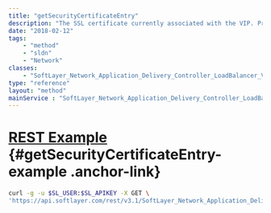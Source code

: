 ```yaml
---
title: "getSecurityCertificateEntry"
description: "The SSL certificate currently associated with the VIP. Provides chosen certificate visibility to unprivileged users."
date: "2018-02-12"
tags:
    - "method"
    - "sldn"
    - "Network"
classes:
    - "SoftLayer_Network_Application_Delivery_Controller_LoadBalancer_VirtualIpAddress"
type: "reference"
layout: "method"
mainService : "SoftLayer_Network_Application_Delivery_Controller_LoadBalancer_VirtualIpAddress"
---
```


# [REST Example](#getSecurityCertificateEntry-example) <a href="/article/rest/"><i class="fas fa-question"></i></a> {#getSecurityCertificateEntry-example .anchor-link} 
```bash
curl -g -u $SL_USER:$SL_APIKEY -X GET \
'https://api.softlayer.com/rest/v3.1/SoftLayer_Network_Application_Delivery_Controller_LoadBalancer_VirtualIpAddress/{SoftLayer_Network_Application_Delivery_Controller_LoadBalancer_VirtualIpAddressID}/getSecurityCertificateEntry'
```
